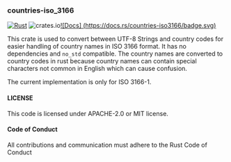 ### countries-iso_3166

[![Rust](https://github.com/448-OG/Countries-ISO3166/actions/workflows/rust.yml/badge.svg)](https://github.com/448-OG/Countries-ISO3166/actions/workflows/rust.yml)  ![crates.io](https://img.shields.io/crates/v/countries-iso3166.svg)[![Docs] (https://docs.rs/countries-iso3166/badge.svg)](https://docs.rs/memsecurity)


This crate is used to convert between UTF-8 Strings and country codes for easier handling of country names in ISO 3166 format. It has no dependencies and `no_std` compatible. The country names are converted to country codes in rust because country names can contain special characters not common in English which can cause confusion.

The current implementation is only for ISO 3166-1.

#### LICENSE
This code is licensed under APACHE-2.0 or MIT license.

#### Code of Conduct
All contributions and communication must adhere to the Rust Code of Conduct